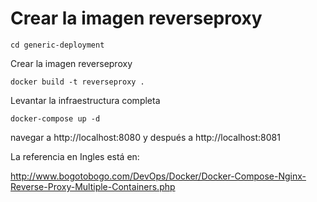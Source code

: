 # Crear la imagen reverseproxy

`cd generic-deployment`

Crear la imagen reverseproxy

`docker build -t reverseproxy .`

Levantar la infraestructura completa

`docker-compose up -d`

navegar a http://localhost:8080 y después a http://localhost:8081

La referencia en Ingles está en:

http://www.bogotobogo.com/DevOps/Docker/Docker-Compose-Nginx-Reverse-Proxy-Multiple-Containers.php
